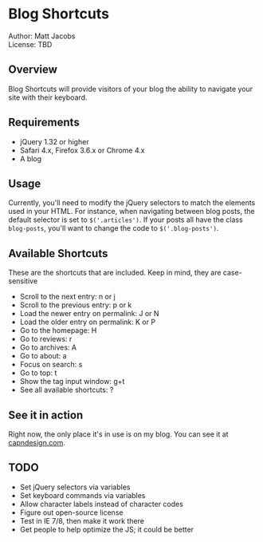 # Blog Shortcuts

Author: Matt Jacobs  
License: TBD

## Overview

Blog Shortcuts will provide visitors of your blog the ability to navigate your site with their keyboard.

## Requirements

* jQuery 1.32 or higher
* Safari 4.x, Firefox 3.6.x or Chrome 4.x
* A blog


## Usage

Currently, you'll need to modify the jQuery selectors to match the elements used in your HTML. For instance, when navigating between blog posts, the default selector is set to `$('.articles')`. If your posts all have the class `blog-posts`, you'll want to change the code to `$('.blog-posts')`.

## Available Shortcuts

These are the shortcuts that are included. Keep in mind, they are case-sensitive

* Scroll to the next entry: n or j
* Scroll to the previous entry: p or k
* Load the newer entry on permalink: J or N
* Load the older entry on permalink: K or P
* Go to the homepage: H
* Go to reviews: r
* Go to archives: A
* Go to about: a
* Focus on search: s
* Go to top: t
* Show the tag input window: g+t
* See all available shortcuts: ?

## See it in action

Right now, the only place it's in use is on my blog. You can see it at [capndesign.com](http://capndesign.com).

## TODO

* Set jQuery selectors via variables
* Set keyboard commands via variables
* Allow character labels instead of character codes
* Figure out open-source license
* Test in IE 7/8, then make it work there
* Get people to help optimize the JS; it could be better